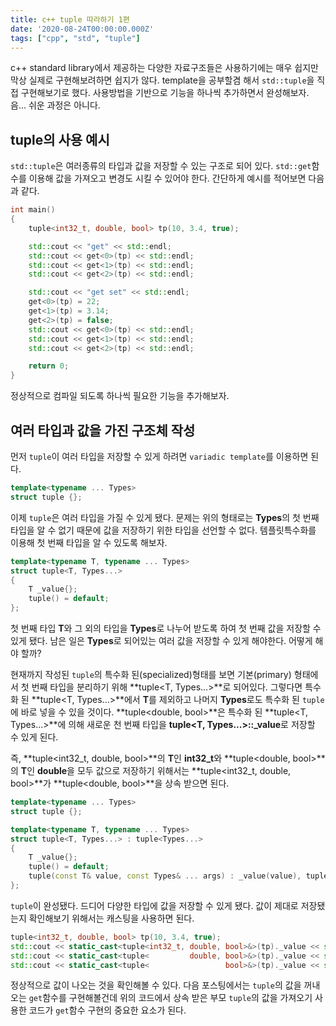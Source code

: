 ```yaml
---
title: c++ tuple 따라하기 1편
date: '2020-08-24T00:00:00.000Z'
tags: ["cpp", "std", "tuple"]
---
```


c++ standard library에서 제공하는 다양한 자료구조들은 사용하기에는 매우 쉽지만 막상 실제로 구현해보려하면 쉽지가 않다. template을 공부할겸 해서 `std::tuple`을 직접 구현해보기로 했다. 사용방법을 기반으로 기능을 하나씩 추가하면서 완성해보자. 음... 쉬운 과정은 아니다.
<!-- end -->

## tuple의 사용 예시

`std::tuple`은 여러종류의 타입과 값을 저장할 수 있는 구조로 되어 있다. `std::get`함수를 이용해 값을 가져오고 변경도 시킬 수 있어야 한다. 간단하게 예시를 적어보면 다음과 같다.

```cpp
int main()
{
    tuple<int32_t, double, bool> tp(10, 3.4, true);

    std::cout << "get" << std::endl;
    std::cout << get<0>(tp) << std::endl;
    std::cout << get<1>(tp) << std::endl;
    std::cout << get<2>(tp) << std::endl;

    std::cout << "get set" << std::endl;
    get<0>(tp) = 22;
    get<1>(tp) = 3.14;
    get<2>(tp) = false;
    std::cout << get<0>(tp) << std::endl;
    std::cout << get<1>(tp) << std::endl;
    std::cout << get<2>(tp) << std::endl;

    return 0;
}
```
정상적으로 컴파일 되도록 하나씩 필요한 기능을 추가해보자.

## 여러 타입과 값을 가진 구조체 작성

먼저 `tuple`이 여러 타입을 저장할 수 있게 하려면 `variadic template`를 이용하면 된다.

```cpp
template<typename ... Types>
struct tuple {};
```

이제 `tuple`은 여러 타입을 가질 수 있게 됐다. 문제는 위의 형태로는 **Types**의 첫 번째 타입을 알 수 없기 때문에 값을 저장하기 위한 타입을 선언할 수 없다. 템플릿특수화를 이용해 첫 번째 타입을 알 수 있도록 해보자.

```cpp
template<typename T, typename ... Types>
struct tuple<T, Types...>
{
    T _value{};
    tuple() = default;
};

```

첫 번째 타입 **T**와 그 외의 타입을 **Types**로 나누어 받도록 하여 첫 번째 값을 저장할 수 있게 됐다. 남은 일은 **Types**로 되어있는 여러 값을 저장할 수 있게 해야한다. 어떻게 해야 할까?

현재까지 작성된 `tuple`의 특수화 된(specialized)형태를 보면 기본(primary) 형태에서 첫 번째 타입을 분리하기 위해 **tuple<T, Types...>**로 되어있다. 그렇다면 특수화 된 **tuple<T, Types...>**에서 **T**를 제외하고 나머지 **Types**로도 특수화 된 `tuple`에 바로 넣을 수 있을 것이다. **tuple<double, bool>**은 특수화 된 **tuple<T, Types...>**에 의해 새로운 천 번째 타입을 **tuple<T, Types...>::_value**로 저장할 수 있게 된다.

즉, **tuple<int32_t, double, bool>**의 **T**인 **int32_t**와 **tuple<double, bool>**의 **T**인 **double**을 모두 값으로 저장하기 위해서는 **tuple<int32_t, double, bool>**가 **tuple<double, bool>**을 상속 받으면 된다.

```cpp
template<typename ... Types>
struct tuple {};

template<typename T, typename ... Types>
struct tuple<T, Types...> : tuple<Types...>
{
    T _value{};
    tuple() = default;
    tuple(const T& value, const Types& ... args) : _value(value), tuple<Types...>(args...) {}
};
```

`tuple`이 완성됐다. 드디어 다양한 타입에 값을 저장할 수 있게 됐다. 값이 제대로 저장됐는지 확인해보기 위해서는 캐스팅을 사용하면 된다.

```cpp
tuple<int32_t, double, bool> tp(10, 3.4, true);
std::cout << static_cast<tuple<int32_t, double, bool>&>(tp)._value << std::endl;
std::cout << static_cast<tuple<         double, bool>&>(tp)._value << std::endl;
std::cout << static_cast<tuple<                 bool>&>(tp)._value << std::endl;
```

정상적으로 값이 나오는 것을 확인해볼 수 있다. 다음 포스팅에서는 `tuple`의 값을 꺼내오는 `get`함수를 구현해볼건데 위의 코드에서 상속 받은 부모 `tuple`의 값을 가져오기 사용한 코드가 `get`함수 구현의 중요한 요소가 된다.